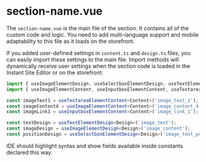 # section-name.vue

The `section-name.vue` is the main file of the section. It contains all of the custom code and logic. You need to add multi-language support and mobile adaptability to this file as it loads on the storefront.

If you added user-defined settings in `content.ts` and `design.ts` files, you can easily import these settings to the main file. Import methods will dynamically receive user settings when the section code is loaded in the Instant Site Editor or on the storefront:

```ts
import { useImageElementDesign, useSelectboxElementDesign, useTextElementDesign } from '@lightspeed/crane';
import { useImageElementContent, useInputboxElementContent, useTextareaElementContent } from '@lightspeed/crane';

const imageText1 = useTextareaElementContent<Content>('image_text_1');
const imageContent4 = useImageElementContent<Content>('image_content_4');
const imageLink1 = useInputboxElementContent<Content>('image_link_1');

const textDesign = useTextElementDesign<Design>('image_text');
const imageDesign = useImageElementDesign<Design>('image_content');
const positionDesign = useSelectboxElementDesign<Design>('image_text_position');
```

IDE should highlight syntax and show fields available inside constants declared this way.
